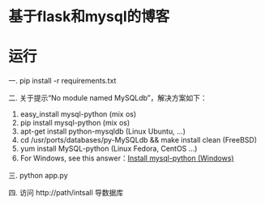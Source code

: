 # 基于flask和mysql的博客

# 运行

一. pip install -r requirements.txt

二. 关于提示“No module named MySQLdb”，解决方案如下：

1. easy_install mysql-python (mix os)
1. pip install mysql-python (mix os)
1. apt-get install python-mysqldb (Linux Ubuntu, ...)
1. cd /usr/ports/databases/py-MySQLdb && make install clean (FreeBSD)
1. yum install MySQL-python (Linux Fedora, CentOS ...)
1. For Windows, see this answer：[Install mysql-python (Windows)](https://stackoverflow.com/questions/21440230/install-mysql-python-windows)

三. python app.py

四. 访问 http://path/intsall 导数据库
